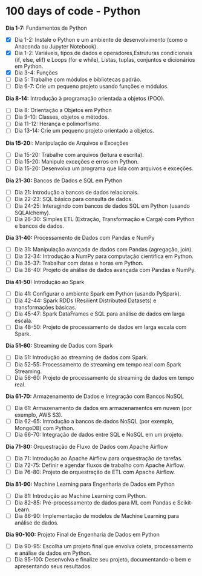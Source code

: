 # **100 days of code - Python**

**Dia 1-7:** Fundamentos de Python
- [X] Dia 1-2: Instale o Python e um ambiente de desenvolvimento (como o Anaconda ou Jupyter Notebook).
- [X] Dia 1-2: Variáveis, tipos de dados e operadores,Estruturas condicionais (if, else, elif) e Loops (for e while), Listas, tuplas, conjuntos e dicionários em Python.
- [X] Dia 3-4: Funções
- [ ] Dia 5: Trabalhe com módulos e bibliotecas padrão.
- [ ] Dia 6-7: Crie um pequeno projeto usando funções e módulos.

**Dia 8-14:** Introdução à programação orientada a objetos (POO).
- [ ] Dia 8: Orientação a Objetos em Python
- [ ] Dia 9-10: Classes, objetos e métodos.
- [ ] Dia 11-12: Herança e polimorfismo.
- [ ] Dia 13-14: Crie um pequeno projeto orientado a objetos.

**Dia 15-20:**: Manipulação de Arquivos e Exceções
- [ ] Dia 15-20: Trabalhe com arquivos (leitura e escrita).
- [ ] Dia 15-20: Manipule exceções e erros em Python.
- [ ] Dia 15-20: Desenvolva um programa que lida com arquivos e exceções.

**Dia 21-30:** Bancos de Dados e SQL em Python
- [ ] Dia 21: Introdução a bancos de dados relacionais.
- [ ] Dia 22-23: SQL básico para consulta de dados.
- [ ] Dia 24-25: Interagindo com bancos de dados SQL em Python (usando SQLAlchemy).
- [ ] Dia 26-30: Simples ETL (Extração, Transformação e Carga) com Python e bancos de dados.

**Dia 31-40:** Processamento de Dados com Pandas e NumPy
- [ ] Dia 31: Manipulação avançada de dados com Pandas (agregação, join).
- [ ] Dia 32-34: Introdução a NumPy para computação científica em Python.
- [ ] Dia 35-37: Trabalhar com datas e horas em Python.
- [ ] Dia 38-40: Projeto de análise de dados avançada com Pandas e NumPy.
      
**Dia 41-50:** Introdução ao Spark
- [ ] Dia 41: Configurar o ambiente Spark em Python (usando PySpark).
- [ ] Dia 42-44: Spark RDDs (Resilient Distributed Datasets) e transformações básicas.
- [ ] Dia 45-47: Spark DataFrames e SQL para análise de dados em larga escala.
- [ ] Dia 48-50: Projeto de processamento de dados em larga escala com Spark.

**Dia 51-60:** Streaming de Dados com Spark
- [ ] Dia 51: Introdução ao streaming de dados com Spark.
- [ ] Dia 52-55: Processamento de streaming em tempo real com Spark Streaming.
- [ ] Dia 56-60: Projeto de processamento de streaming de dados em tempo real.

**Dia 61-70:** Armazenamento de Dados e Integração com Bancos NoSQL
- [ ] Dia 61: Armazenamento de dados em armazenamentos em nuvem (por exemplo, AWS S3).
- [ ] Dia 62-65: Introdução a bancos de dados NoSQL (por exemplo, MongoDB) com Python.
- [ ] Dia 66-70: Integração de dados entre SQL e NoSQL em um projeto.

**Dia 71-80:** Orquestração de Fluxo de Dados com Apache Airflow
- [ ] Dia 71: Introdução ao Apache Airflow para orquestração de tarefas.
- [ ] Dia 72-75: Definir e agendar fluxos de trabalho com Apache Airflow.
- [ ] Dia 76-80: Projeto de orquestração de ETL com Apache Airflow.

**Dia 81-90:** Machine Learning para Engenharia de Dados em Python
- [ ] Dia 81: Introdução ao Machine Learning com Python.
- [ ] Dia 82-85: Pré-processamento de dados para ML com Pandas e Scikit-Learn.
- [ ] Dia 86-90: Implementação de modelos de Machine Learning para análise de dados.

**Dia 90-100:** Projeto Final de Engenharia de Dados em Python
- [ ] Dia 90-95: Escolha um projeto final que envolva coleta, processamento e análise de dados em Python.
- [ ] Dia 95-100: Desenvolva e finalize seu projeto, documentando-o bem e apresentando seus resultados.
